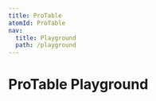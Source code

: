 ```yaml
---
title: ProTable
atomId: ProTable
nav:
  title: Playground
  path: /playground
---
```


# ProTable Playground

<code src="../../demos/table/dynamic-settings.tsx"  background="var(--main-bg-color)" title="属性展示"></code>
